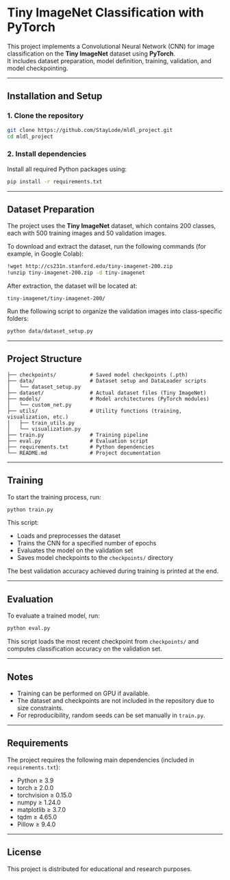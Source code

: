 # Tiny ImageNet Classification with PyTorch

This project implements a Convolutional Neural Network (CNN) for image classification on the **Tiny ImageNet** dataset using **PyTorch**.  
It includes dataset preparation, model definition, training, validation, and model checkpointing.

---

## Installation and Setup

### 1. Clone the repository
```bash
git clone https://github.com/StayLode/mldl_project.git
cd mldl_project
```

### 2. Install dependencies
Install all required Python packages using:
```bash
pip install -r requirements.txt
```

---

## Dataset Preparation

The project uses the **Tiny ImageNet** dataset, which contains 200 classes, each with 500 training images and 50 validation images.

To download and extract the dataset, run the following commands (for example, in Google Colab):
```bash
!wget http://cs231n.stanford.edu/tiny-imagenet-200.zip
!unzip tiny-imagenet-200.zip -d tiny-imagenet
```

After extraction, the dataset will be located at:
```
tiny-imagenet/tiny-imagenet-200/
```

Run the following script to organize the validation images into class-specific folders:
```bash
python data/dataset_setup.py
```

---

## Project Structure

```
├── checkpoints/           # Saved model checkpoints (.pth)
├── data/                  # Dataset setup and DataLoader scripts
│   └── dataset_setup.py
├── dataset/               # Actual dataset files (Tiny ImageNet)
├── models/                # Model architectures (PyTorch modules)
│   └── custom_net.py
├── utils/                 # Utility functions (training, visualization, etc.)
│   ├── train_utils.py
│   └── visualization.py
├── train.py               # Training pipeline
├── eval.py                # Evaluation script
├── requirements.txt       # Python dependencies
└── README.md              # Project documentation
```

---

## Training

To start the training process, run:
```bash
python train.py
```

This script:
- Loads and preprocesses the dataset
- Trains the CNN for a specified number of epochs
- Evaluates the model on the validation set
- Saves model checkpoints to the `checkpoints/` directory

The best validation accuracy achieved during training is printed at the end.

---

## Evaluation

To evaluate a trained model, run:
```bash
python eval.py
```

This script loads the most recent checkpoint from `checkpoints/` and computes classification accuracy on the validation set.

---

## Notes

- Training can be performed on GPU if available.  
- The dataset and checkpoints are not included in the repository due to size constraints.  
- For reproducibility, random seeds can be set manually in `train.py`.

---

## Requirements

The project requires the following main dependencies (included in `requirements.txt`):

- Python ≥ 3.9  
- torch ≥ 2.0.0  
- torchvision ≥ 0.15.0  
- numpy ≥ 1.24.0  
- matplotlib ≥ 3.7.0  
- tqdm ≥ 4.65.0  
- Pillow ≥ 9.4.0  

---

## License

This project is distributed for educational and research purposes.